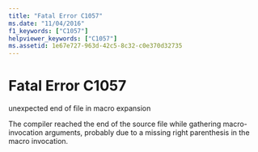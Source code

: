 ```yaml
---
title: "Fatal Error C1057"
ms.date: "11/04/2016"
f1_keywords: ["C1057"]
helpviewer_keywords: ["C1057"]
ms.assetid: 1e67e727-963d-42c5-8c32-c0e370d32735
---
```

# Fatal Error C1057

unexpected end of file in macro expansion

The compiler reached the end of the source file while gathering macro-invocation arguments, probably due to a missing right parenthesis in the macro invocation.
